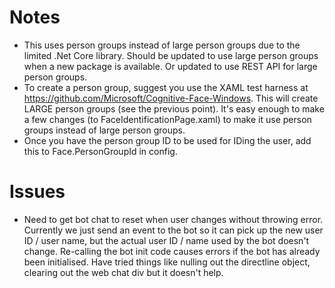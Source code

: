 ﻿# Notes
- This uses person groups instead of large person groups due to the limited .Net Core library. Should be updated to use large person groups when a new package is available. Or updated to use REST API for large person groups.
- To create a person group, suggest you use the XAML test harness at https://github.com/Microsoft/Cognitive-Face-Windows. This will create LARGE person groups (see the previous point). It's easy enough to make a few changes (to FaceIdentificationPage.xaml) to make it use person groups instead of large person groups.
- Once you have the person group ID to be used for IDing the user, add this to Face.PersonGroupId in config.

# Issues
- Need to get bot chat to reset when user changes without throwing error. Currently we just send an event to the bot so it can pick up the new user ID / user name, but the actual user ID / name used by the bot doesn't change. Re-calling the bot init code causes errors if the bot has already been initialised. Have tried things like nulling out the directline object, clearing out the web chat div but it doesn't help.